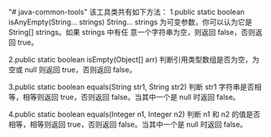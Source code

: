 "# java-common-tools" 
该工具类共有如下方法：
1.public static boolean isAnyEmpty(String... strings)
String... strings 为可变参数，你可以认为它是 String[] strings。如果 strings 中有任
意⼀个字符串为空，则返回 false，否则返回 true。

2.public static boolean isEmpty(Object[] arr)
判断引⽤类型数组是否为空，为空或 null 则返回 true，否则返回 false。

3.public static boolean equals(String str1, String str2)
判断 str1 字符串是否相等，相等则返回 true，否则返回 false。当其中⼀个是 null 时返回
false。

4.public static boolean equals(Integer n1, Integer n2)
判断 n1 和 n2 的值是否相等，相等则返回 true，否则返回 false。当其中⼀个是 null 时返回
false。
